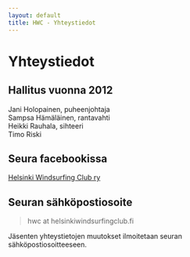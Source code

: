 ```yaml
---
layout: default
title: HWC - Yhteystiedot
---
```


Yhteystiedot
============

Hallitus vuonna 2012
--------------------

Jani Holopainen, puheenjohtaja  
Sampsa Hämäläinen, rantavahti  
Heikki Rauhala, sihteeri  
Timo Riski


Seura facebookissa
------------------
[Helsinki Windsurfing Club ry](https://www.facebook.com/groups/134115773289544/)

Seuran sähköpostiosoite
-----------------------

> hwc at helsinkiwindsurfingclub.fi

Jäsenten yhteystietojen muutokset ilmoitetaan seuran sähköpostiosoitteeseen.
